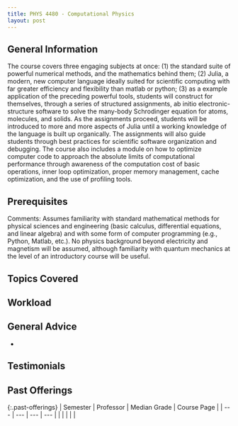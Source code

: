 ```yaml
---
title: PHYS 4480 - Computational Physics
layout: post
---
```


<link rel="stylesheet" href="/main.css">

## General Information

The course covers three engaging subjects at once: (1) the standard suite of powerful numerical methods, and the mathematics behind them; (2) Julia, a modern, new computer language ideally suited for scientific computing with far greater efficiency and flexibility than matlab or python; (3) as a example application of the preceding powerful tools, students will construct for themselves, through a series of structured assignments, ab initio electronic-structure software to solve the many-body Schrodinger equation for atoms, molecules, and solids. As the assignments proceed, students will be introduced to more and more aspects of Julia until a working knowledge of the language is built up organically. The assignments will also guide students through best practices for scientific software organization and debugging. The course also includes a module on how to optimize computer code to approach the absolute limits of computational performance through awareness of the computation cost of basic operations, inner loop optimization, proper memory management, cache optimization, and the use of profiling tools.
## Prerequisites

Comments: Assumes familiarity with standard mathematical methods for physical sciences and engineering (basic calculus, differential equations, and linear algebra) and with some form of computer programming (e.g., Python, Matlab, etc.). No physics background beyond electricity and magnetism will be assumed, although familiarity with quantum mechanics at the level of an introductory course will be useful.

## Topics Covered


## Workload



## General Advice

  - 

## Testimonials



## Past Offerings

{:.past-offerings}
| Semester | Professor | Median Grade | Course Page |
| --- | --- | --- | --- |
|  |  |  |  |
